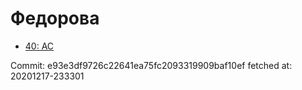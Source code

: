 # Федорова
- [40: AC](40.md)

Commit: e93e3df9726c22641ea75fc2093319909baf10ef
 fetched at: 20201217-233301
